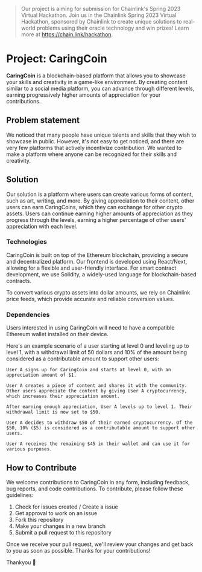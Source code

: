 > Our project is aiming for submission for Chainlink's Spring 2023 Virtual Hackathon. Join us in the Chainlink Spring 2023 Virtual Hackathon, sponsored by Chainlink to create unique solutions to real-world problems using their oracle technology and win prizes! Learn more at https://chain.link/hackathon.

# Project: CaringCoin
**CaringCoin** is a blockchain-based platform that allows you to showcase your skills and creativity in a game-like environment. By creating content similar to a social media platform, you can advance through different levels, earning progressively higher amounts of appreciation for your contributions.

## Problem statement
We noticed that many people have unique talents and skills that they wish to showcase in public. However, it's not easy to get noticed, and there are very few platforms that actively incentivize contribution. We wanted to make a platform where anyone can be recognized for their skills and creativity.

## Solution
Our solution is a platform where users can create various forms of content, such as art, writing, and more. By giving appreciation to their content, other users can earn CaringCoins, which they can exchange for other crypto assets. Users can continue earning higher amounts of appreciation as they progress through the levels, earning a higher percentage of other users' appreciation with each level.

### Technologies
CaringCoin is built on top of the Ethereum blockchain, providing a secure and decentralized platform. Our frontend is developed using React/Next, allowing for a flexible and user-friendly interface. For smart contract development, we use Solidity, a widely-used language for blockchain-based contracts.

To convert various crypto assets into dollar amounts, we rely on Chainlink price feeds, which provide accurate and reliable conversion values.

### Dependencies
Users interested in using CaringCoin will need to have a compatible Ethereum wallet installed on their device.

Here's an example scenario of a user starting at level 0 and leveling up to level 1, with a withdrawal limit of 50 dollars and 10% of the amount being considered as a contributable amount to support other users:

    User A signs up for CaringCoin and starts at level 0, with an appreciation amount of $1.

    User A creates a piece of content and shares it with the community. Other users appreciate the content by giving User A cryptocurrency, which increases their appreciation amount.

    After earning enough appreciation, User A levels up to level 1. Their withdrawal limit is now set to $50.

    User A decides to withdraw $50 of their earned cryptocurrency. Of the $50, 10% ($5) is considered as a contributable amount to support other users.

    User A receives the remaining $45 in their wallet and can use it for various purposes.

<!-- Installation and Usage
To run CaringCoin, clone this repository and install the project dependencies using npm. Once installed, you can run the application from a terminal window using the command npm start.

Additional Resources
To learn more about how to use CaringCoin, including how to create content and earn rewards, please refer to our documentation site at https://[insert URL here]. If you have any questions or need help using the platform, don't hesitate to contact us at [insert email here].

License
CaringCoin is licensed under the MIT License. -->

## How to Contribute
We welcome contributions to CaringCoin in any form, including feedback, bug reports, and code contributions. To contribute, please follow these guidelines:

1. Check for issues created / Create a issue
1. Get approval to work on an issue
1. Fork this repository
1. Make your changes in a new branch
1. Submit a pull request to this repository

Once we receive your pull request, we'll review your changes and get back to you as soon as possible. Thanks for your contributions!

Thankyou 🐾
